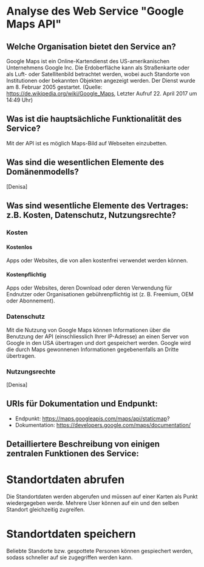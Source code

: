 # Analyse des Web Service "Google Maps API"

## Welche Organisation bietet den Service an?
Google Maps ist ein Online-Kartendienst des US-amerikanischen Unternehmens Google Inc. Die Erdoberfläche kann als Straßenkarte oder als Luft- oder Satellitenbild betrachtet werden, wobei auch Standorte von Institutionen oder bekannten Objekten angezeigt werden. Der Dienst wurde am 8. Februar 2005 gestartet.  (Quelle: https://de.wikipedia.org/wiki/Google_Maps, Letzter Aufruf 22. April 2017 um 14:49 Uhr)

## Was ist die hauptsächliche Funktionalität des Service?
Mit der API ist es möglich Maps-Bild auf Webseiten einzubetten.

## Was sind die wesentlichen Elemente des Domänenmodells?
[Denisa]

## Was sind wesentliche Elemente des Vertrages: z.B. Kosten, Datenschutz, Nutzungsrechte?

### Kosten
#### Kostenlos
Apps oder Websites, die von allen kostenfrei verwendet werden können.

#### Kostenpflichtig
Apps oder Websites, deren Download oder deren Verwendung für Endnutzer oder Organisationen gebührenpflichtig ist (z. B. Freemium, OEM oder Abonnement).

### Datenschutz
Mit die Nutzung von Google Maps können Informationen über die Benutzung der API (einschliesslich Ihrer IP-Adresse) an einen Server von Google in den USA übertragen und dort gespeichert werden. Google wird die durch Maps gewonnenen Informationen gegebenenfalls an Dritte übertragen.

### Nutzungsrechte
[Denisa]

## URIs für Dokumentation und Endpunkt:

- Endpunkt: https://maps.googleapis.com/maps/api/staticmap?
- Dokumentation: https://developers.google.com/maps/documentation/

## Detailliertere Beschreibung von einigen zentralen Funktionen des Service:
# Standortdaten abrufen
Die Standortdaten werden abgerufen und müssen auf einer Karten als Punkt wiedergegeben werde. Mehrere User können auf ein und den selben Standort gleichzeitig zugreifen.

# Standortdaten speichern
Beliebte Standorte bzw. gespottete Personen können gespiechert werden, sodass schneller auf sie zugegriffen werden kann.

